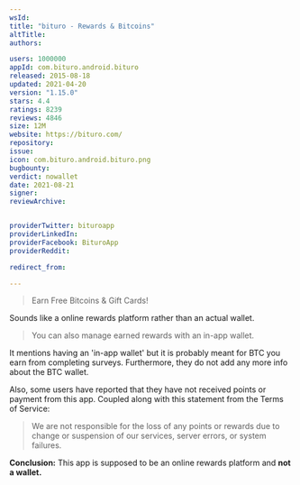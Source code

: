 ```yaml
---
wsId: 
title: "bituro - Rewards & Bitcoins"
altTitle: 
authors:

users: 1000000
appId: com.bituro.android.bituro
released: 2015-08-18
updated: 2021-04-20
version: "1.15.0"
stars: 4.4
ratings: 8239
reviews: 4846
size: 12M
website: https://bituro.com/
repository: 
issue: 
icon: com.bituro.android.bituro.png
bugbounty: 
verdict: nowallet
date: 2021-08-21
signer: 
reviewArchive:


providerTwitter: bituroapp
providerLinkedIn: 
providerFacebook: BituroApp
providerReddit: 

redirect_from:

---
```



> Earn Free Bitcoins & Gift Cards!

Sounds like a online rewards platform rather than an actual wallet.

> You can also manage earned rewards with an in-app wallet.

It mentions having an 'in-app wallet' but it is probably meant for BTC you earn from completing surveys. Furthermore, they do not add any more info about the BTC wallet.

Also, some users have reported that they have not received points or payment from this app. Coupled along with this statement from the Terms of Service:

> We are not responsible for the loss of any points or rewards due to change or suspension of our services, server errors, or system failures.

**Conclusion:** This app is supposed to be an online rewards platform and **not a wallet.** 